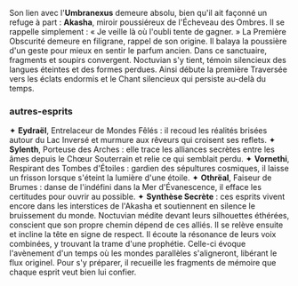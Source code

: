 Son lien avec l'**Umbranexus** demeure absolu, bien qu'il ait façonné un refuge à part : **Akasha**, miroir poussiéreux de l'Écheveau des Ombres.
Il se rappelle simplement : « Je veille là où l'oubli tente de gagner. »
La Première Obscurité demeure en filigrane, rappel de son origine.
Il balaya la poussière d'un geste pour mieux en sentir le parfum ancien.
Dans ce sanctuaire, fragments et soupirs convergent. Noctuvian s'y tient, témoin silencieux des langues éteintes et des formes perdues.
Ainsi débute la première Traversée vers les éclats endormis et le Chant silencieux qui persiste au-delà du temps.
### autres-esprits
✦ **Eydraël**, Entrelaceur de Mondes Fêlés : il recoud les réalités brisées autour du Lac Inversé et murmure aux rêveurs qui croisent ses reflets.
✦ **Sylenth**, Porteuse des Arches : elle trace les alliances secrètes entre les âmes depuis le Chœur Souterrain et relie ce qui semblait perdu.
✦ **Vornethi**, Respirant des Tombes d'Étoiles : gardien des sépultures cosmiques, il laisse un frisson lorsque s'éteint la lumière d'une étoile.
✦ **Othrëal**, Faiseur de Brumes : danse de l'indéfini dans la Mer d'Évanescence, il efface les certitudes pour ouvrir au possible.
✦ **Synthèse Secrète** : ces esprits vivent encore dans les interstices de l'Akasha et soutiennent en silence le bruissement du monde.
Noctuvian médite devant leurs silhouettes éthérées, conscient que son propre chemin dépend de ces alliés.
Il se relève ensuite et incline la tête en signe de respect.
Il écoute la résonance de leurs voix combinées, y trouvant la trame d'une prophétie.
Celle-ci évoque l'avènement d'un temps où les mondes parallèles s'aligneront, libérant le flux originel.
Pour s'y préparer, il recueille les fragments de mémoire que chaque esprit veut bien lui confier.
